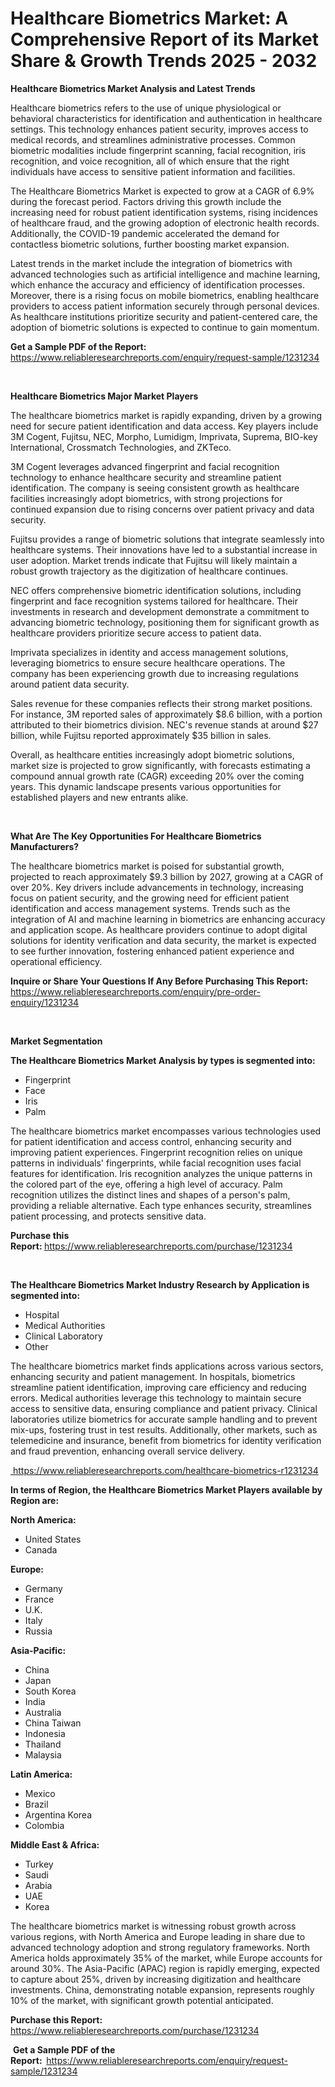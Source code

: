 <p><h1>Healthcare Biometrics Market: A Comprehensive Report of its Market Share & Growth Trends 2025 - 2032</h1></p><p><strong>Healthcare Biometrics Market Analysis and Latest Trends</strong></p>
<p><p>Healthcare biometrics refers to the use of unique physiological or behavioral characteristics for identification and authentication in healthcare settings. This technology enhances patient security, improves access to medical records, and streamlines administrative processes. Common biometric modalities include fingerprint scanning, facial recognition, iris recognition, and voice recognition, all of which ensure that the right individuals have access to sensitive patient information and facilities.</p><p>The Healthcare Biometrics Market is expected to grow at a CAGR of 6.9% during the forecast period. Factors driving this growth include the increasing need for robust patient identification systems, rising incidences of healthcare fraud, and the growing adoption of electronic health records. Additionally, the COVID-19 pandemic accelerated the demand for contactless biometric solutions, further boosting market expansion. </p><p>Latest trends in the market include the integration of biometrics with advanced technologies such as artificial intelligence and machine learning, which enhance the accuracy and efficiency of identification processes. Moreover, there is a rising focus on mobile biometrics, enabling healthcare providers to access patient information securely through personal devices. As healthcare institutions prioritize security and patient-centered care, the adoption of biometric solutions is expected to continue to gain momentum.</p></p>
<p><strong>Get a Sample PDF of the Report:&nbsp;</strong> <a href="https://www.reliableresearchreports.com/enquiry/request-sample/1231234?utm_campaign=3433&utm_medium=2&utm_source=Github&utm_content=ia&utm_term=14042025&utm_id=healthcare-biometrics">https://www.reliableresearchreports.com/enquiry/request-sample/1231234</a></p>
<p>&nbsp;</p>
<p><strong>Healthcare Biometrics Major Market Players</strong></p>
<p><p>The healthcare biometrics market is rapidly expanding, driven by a growing need for secure patient identification and data access. Key players include 3M Cogent, Fujitsu, NEC, Morpho, Lumidigm, Imprivata, Suprema, BIO-key International, Crossmatch Technologies, and ZKTeco. </p><p>3M Cogent leverages advanced fingerprint and facial recognition technology to enhance healthcare security and streamline patient identification. The company is seeing consistent growth as healthcare facilities increasingly adopt biometrics, with strong projections for continued expansion due to rising concerns over patient privacy and data security.</p><p>Fujitsu provides a range of biometric solutions that integrate seamlessly into healthcare systems. Their innovations have led to a substantial increase in user adoption. Market trends indicate that Fujitsu will likely maintain a robust growth trajectory as the digitization of healthcare continues.</p><p>NEC offers comprehensive biometric identification solutions, including fingerprint and face recognition systems tailored for healthcare. Their investments in research and development demonstrate a commitment to advancing biometric technology, positioning them for significant growth as healthcare providers prioritize secure access to patient data.</p><p>Imprivata specializes in identity and access management solutions, leveraging biometrics to ensure secure healthcare operations. The company has been experiencing growth due to increasing regulations around patient data security.</p><p>Sales revenue for these companies reflects their strong market positions. For instance, 3M reported sales of approximately $8.6 billion, with a portion attributed to their biometrics division. NEC's revenue stands at around $27 billion, while Fujitsu reported approximately $35 billion in sales. </p><p>Overall, as healthcare entities increasingly adopt biometric solutions, market size is projected to grow significantly, with forecasts estimating a compound annual growth rate (CAGR) exceeding 20% over the coming years. This dynamic landscape presents various opportunities for established players and new entrants alike.</p></p>
<p>&nbsp;</p>
<p><strong>What Are The Key Opportunities For Healthcare Biometrics Manufacturers?</strong></p>
<p><p>The healthcare biometrics market is poised for substantial growth, projected to reach approximately $9.3 billion by 2027, growing at a CAGR of over 20%. Key drivers include advancements in technology, increasing focus on patient security, and the growing need for efficient patient identification and access management systems. Trends such as the integration of AI and machine learning in biometrics are enhancing accuracy and application scope. As healthcare providers continue to adopt digital solutions for identity verification and data security, the market is expected to see further innovation, fostering enhanced patient experience and operational efficiency.</p></p>
<p><strong>Inquire or Share Your Questions If Any Before Purchasing This Report:</strong> <a href="https://www.reliableresearchreports.com/enquiry/pre-order-enquiry/1231234?utm_campaign=3433&utm_medium=2&utm_source=Github&utm_content=ia&utm_term=14042025&utm_id=healthcare-biometrics">https://www.reliableresearchreports.com/enquiry/pre-order-enquiry/1231234</a></p>
<p>&nbsp;</p>
<p><strong>Market Segmentation</strong></p>
<p><strong>The Healthcare Biometrics Market Analysis by types is segmented into:</strong></p>
<p><ul><li>Fingerprint</li><li>Face</li><li>Iris</li><li>Palm</li></ul></p>
<p><p>The healthcare biometrics market encompasses various technologies used for patient identification and access control, enhancing security and improving patient experiences. Fingerprint recognition relies on unique patterns in individuals' fingerprints, while facial recognition uses facial features for identification. Iris recognition analyzes the unique patterns in the colored part of the eye, offering a high level of accuracy. Palm recognition utilizes the distinct lines and shapes of a person's palm, providing a reliable alternative. Each type enhances security, streamlines patient processing, and protects sensitive data.</p></p>
<p><strong>Purchase this Report:&nbsp;</strong><a href="https://www.reliableresearchreports.com/purchase/1231234?utm_campaign=3433&utm_medium=2&utm_source=Github&utm_content=ia&utm_term=14042025&utm_id=healthcare-biometrics">https://www.reliableresearchreports.com/purchase/1231234</a></p>
<p>&nbsp;</p>
<p><strong>The Healthcare Biometrics Market Industry Research by Application is segmented into:</strong></p>
<p><ul><li>Hospital</li><li>Medical Authorities</li><li>Clinical Laboratory</li><li>Other</li></ul></p>
<p><p>The healthcare biometrics market finds applications across various sectors, enhancing security and patient management. In hospitals, biometrics streamline patient identification, improving care efficiency and reducing errors. Medical authorities leverage this technology to maintain secure access to sensitive data, ensuring compliance and patient privacy. Clinical laboratories utilize biometrics for accurate sample handling and to prevent mix-ups, fostering trust in test results. Additionally, other markets, such as telemedicine and insurance, benefit from biometrics for identity verification and fraud prevention, enhancing overall service delivery.</p></p>
<p><a href="https://www.reliableresearchreports.com/healthcare-biometrics-r1231234?utm_campaign=3433&utm_medium=2&utm_source=Github&utm_content=ia&utm_term=14042025&utm_id=healthcare-biometrics">&nbsp;https://www.reliableresearchreports.com/healthcare-biometrics-r1231234</a></p>
<p><strong>In terms of Region, the Healthcare Biometrics Market Players available by Region are:</strong></p>
<p>
    <p> <strong> North America: </strong>
        <ul>
            <li>United States</li>
            <li>Canada</li>
        </ul>
        </p> 
    <p> <strong> Europe: </strong>
        <ul>
            <li>Germany</li>
            <li>France</li>
            <li>U.K.</li>
            <li>Italy</li>
            <li>Russia</li>
        </ul>
        </p> 
    <p> <strong> Asia-Pacific: </strong>
        <ul>
            <li>China</li>
            <li>Japan</li>
            <li>South Korea</li>
            <li>India</li>
            <li>Australia</li>
            <li>China Taiwan</li>
            <li>Indonesia</li>
            <li>Thailand</li>
            <li>Malaysia</li>
        </ul>
        </p> 
    <p> <strong> Latin America: </strong>
        <ul>
            <li>Mexico</li>
            <li>Brazil</li>
            <li>Argentina Korea</li>
            <li>Colombia</li>
        </ul>
        </p> 
    <p> <strong> Middle East & Africa: </strong>
        <ul>
            <li>Turkey</li>
            <li>Saudi</li>
            <li>Arabia</li>
            <li>UAE</li>
            <li>Korea</li>
        </ul>
    </p>
    </p>
<p><p>The healthcare biometrics market is witnessing robust growth across various regions, with North America and Europe leading in share due to advanced technology adoption and strong regulatory frameworks. North America holds approximately 35% of the market, while Europe accounts for around 30%. The Asia-Pacific (APAC) region is rapidly emerging, expected to capture about 25%, driven by increasing digitization and healthcare investments. China, demonstrating notable expansion, represents roughly 10% of the market, with significant growth potential anticipated.</p></p>
<p><strong>Purchase this Report: </strong><a href="https://www.reliableresearchreports.com/purchase/1231234?utm_campaign=3433&utm_medium=2&utm_source=Github&utm_content=ia&utm_term=14042025&utm_id=healthcare-biometrics">https://www.reliableresearchreports.com/purchase/1231234</a></p>
<p>&nbsp;<strong>Get a Sample PDF of the Report:&nbsp;&nbsp;</strong><a href="https://www.reliableresearchreports.com/enquiry/request-sample/1231234?utm_campaign=3433&utm_medium=2&utm_source=Github&utm_content=ia&utm_term=14042025&utm_id=healthcare-biometrics">https://www.reliableresearchreports.com/enquiry/request-sample/1231234</a></p>
<p><strong></strong></p>
<p><p></p><p></p><p></p></p>